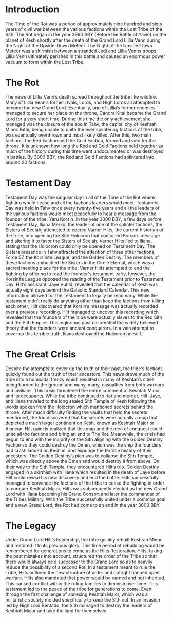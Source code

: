 # Introduction

The Time of the Rot was a period of approximately nine hundred and sixty years of civil war between the various factions within the Lost Tribe of the Sith.
The Rot began in the year 3960 BBY (Before the Battle of Yavin) on the planet of Kesh shortly after the death of the Grand Lord Lillia Venn during the Night of the Upside-Down Meteor.
The Night of the Upside-Down Meteor was a skirmish between a stranded Jedi and Lillia Venns troops.
Lillia Venn ultimately perished in this battle and caused an enormous power vacuum to form within the Lost Tribe.

# The Rot

The news of Lillia Venn’s death spread throughout the tribe like wildfire.
Many of Lillia Venn’s former rivals, Lords, and High Lords all attempted to become the new Grand Lord.
Eventually, one of Lillia’s former enemies managed to secure her place on the throne, Candra Kitai became the Grand Lord for a very short time.
During this time the only achievement she managed was the closure of the zoo in Tahv, the capital city of Keshtah Minor.
Kitai, being unable to unite the ever splintering factions of the tribe, was eventually overthrown and most likely killed.
After this, two main factions, the Red Faction and the Gold Faction, formed and vied for the throne.
It is unknown how long the Red and Gold Factions held together as much of the history during this time went undocumented or was destroyed in battles.
By 3000 BBY, the Red and Gold Factions had splintered into around 20 factions.

# Testament Day

Testament Day was the singular day in all of the Time of the Rot where fighting would cease and all the factions leaders would meet.
Testament Day was held in Tahv once every twenty-five years and all the leaders of the various factions would meet peacefully to hear a message from the founder of the tribe, Yaru Korsin.
In the year 3000 BBY, a few days before Testament Day, Iliana Merko, the leader of one of the splinter factions, the Sisters of Seelah, attempted to coerce Varner Hilts, the current historian of the tribe, into opening the Sith Holocron that contained Korsin’s message and altering it to favor the Sisters of Seelah.
Varner Hilts lied to Iliana, stating that the Holocron could only be opened on Testament Day.
The Sisters presence in Tahv attracted the attention of three other factions, Force 57, the Korsinite League, and the Golden Destiny.
The members of these factions ambushed the Sisters in the Circle Eternal, which was a sacred meeting place for the tribe.
Varner Hilts attempted to end the fighting by offering to read the founder's testament early, however, the Korsinite League opposed the reading of the Testament prior to Testament Day.
Hilt’s assistant, Jaye Vuhld, revealed that the calendar of Kesh was actually eight days behind the Galactic Standard Calendar.
This new information allowed for the Testament to legally be read early.
While the testament didn’t really do anything other than keep the factions from killing each other, Hilt discovered that Korsin’s message was actually recorded over a previous recording.
Hilt managed to uncover this recording which revealed that the founders of the tribe were actually slaves to the Red Sith and the Sith Empire.
This inglorious past discredited the widely believed theory that the founders were ancient conquerors.
In a vain attempt to cover up this terrible truth, Iliana destroyed the Holocron herself.

# The Great Crisis

Despite the attempts to cover up the truth of their past, the tribe's factions quickly found out the truth of their ancestors.
This news drove much of the tribe into a homicidal frenzy which resulted in many of Keshtah’s cities being burned to the ground and many, many, casualties from both warriors and civilians.
This crisis  threatened the entire continent of Keshtah Minor and its occupants.
While the tribe continued to riot and murder, Hilt, Jaye, and Iliana traveled to the long sealed Sith Temple of Kesh following the words spoken from the Holocron which mentioned secrets behind the throne.
After much difficulty finding the vaults that held the secrets mentioned, the trio discovered that the secrets were actually a map that depicted a much larger continent on Kesh, known as Keshtah Major or Alanciar.
Hilt quickly realized that this map and the idea of conquest could unite all the factions and bring an end to The Rot.
Meanwhile, the crisis had begun to end with the majority of the Sith aligning with the Golden Destiny Faction so they could destroy the Omen, which was the ship the founders had crash landed on Kesh in, and expunge the terrible history of their ancestors.
The Golden Destiny’s plan was to collapse the Sith Temple, which was directly above the Omen and would destroy it from above.
On their way to the Sith Temple, they encountered Hilt’s trio.
Golden Destiny engaged in a skirmish with Iliana which resulted in the death of Jaye before Hilt could reveal his new discovery and end the battle.
Hilts successfully managed to convince the factions of the tribe to cease the fighting in order to conquer Keshtah Major.
Hilts was subsequently elected as the new Grand Lord with Iliana becoming his Grand Consort and later the commander of the Tribes Military.
With the Tribe successfully united under a common goal and a new Grand Lord, the Rot had come to an end in the year 3000 BBY.

# The Legacy

Under Grand Lord Hilt’s leadership, the tribe quickly rebuilt Keshtah Minor and restored it to its previous glory.
This time period of rebuilding would be remembered for generations to come as the Hilts Restoration.
Hilts, taking the past mistakes into account, structured the order of the Tribe so that there would always be a successor to the Grand Lord so as to heavily reduce the possibility of a second Rot.
In a testament meant to rule the Tribe, Hilts outlined the new structure of order and outright banned open warfare.
Hilts also mandated that power would be earned and not inherited.
This caused conflict within the ruling families to diminish over time.
This testament led to the peace of the tribe for generations to come.
Even through the first challenge of annexing Keshtah Major, which was a militaristic society molded specifically to keep the Sith out.
In an invasion led by High Lord Bentado, the Sith managed to destroy the leaders of Keshtah Major and take the land for themselves.
